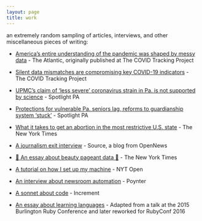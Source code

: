 ```yaml
---
layout: page
title: work
---
```

an extremely random sampling of articles, interviews, and other miscellaneous pieces of writing:

- [America’s entire understanding of the pandemic was shaped by messy data](https://www.theatlantic.com/science/archive/2021/05/pandemic-data-america-messy/618987/) - The Atlantic, originally published at The COVID Tracking Project

- [Silent data mismatches are compromising key COVID-19 indicators](https://covidtracking.com/analysis-updates/silent-data-mismatches-are-compromising-key-covid-19-indicators) - The COVID Tracking Project

- [UPMC’s claim of ‘less severe’ coronavirus strain in Pa. is not supported by science](https://www.spotlightpa.org/news/2020/07/coronavirus-less-severe-strain-pennsylvania-upmc-claim/) - Spotlight PA

- [Protections for vulnerable Pa. seniors lag, reforms to guardianship system ‘stuck’](https://www.spotlightpa.org/news/2020/03/pennsylvania-supreme-court-guardianship-seniors/) - Spotlight PA

- [What it takes to get an abortion in the most restrictive U.S. state](https://www.nytimes.com/interactive/2018/07/20/us/mississippi-abortion-restrictions.html) - The New York Times

- [A journalism exit interview](https://source.opennews.org/articles/exit-interviews-sara-simon/) - Source, a blog from OpenNews

- [👑 An essay about beauty pageant data 👑](https://www.nytimes.com/2018/09/12/insider/miss-america-data-software.html) - The New York Times

- [A tutorial on how I set up my machine](https://open.nytimes.com/set-up-your-mac-like-an-interactive-news-developer-bb8d2c4097e5) - NYT Open

- [An interview about newsroom automation](https://www.poynter.org/tech-tools/2016/you-can-steal-sara-simons-sewage-bot-and-everything-else-she-makes/) - Poynter

- [A sonnet about code](https://increment.com/programming-languages/code-poetry/) - Increment

- [An essay about learning languages](https://medium.com/@sarambsimon/learning-fluency-672988a7ae52) - Adapted from a talk at the 2015 Burlington Ruby Conference and later reworked for RubyConf 2016
